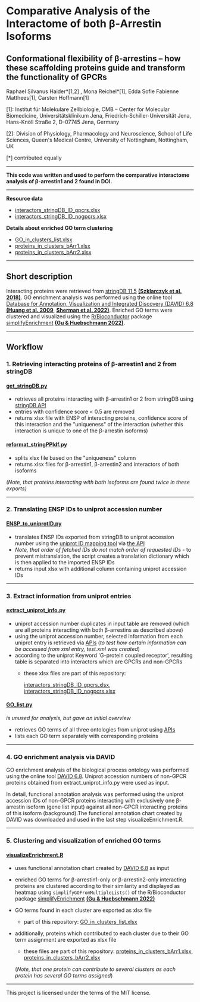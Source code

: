 # Comparative Analysis of the Interactome of both β-Arrestin Isoforms
## Conformational flexibility of β-arrestins – how these scaffolding proteins guide and transform the functionality of GPCRs

Raphael Silvanus Haider*[1,2] ,  Mona Reichel*[1], Edda Sofie Fabienne Matthees[1], Carsten Hoffmann[1]

[1]: Institut für Molekulare Zellbiologie, CMB – Center for Molecular Biomedicine, Universitätsklinikum Jena, 
Friedrich-Schiller-Universität Jena, Hans-Knöll Straße 2, D-07745 Jena, Germany

[2]: Division of Physiology, Pharmacology and Neuroscience, School of Life Sciences, Queen's Medical Centre, 
University of Nottingham, Nottingham, UK

[*] contributed equally

---

**This code was written and used to perform the comparative interactome analysis of β-arrestin1 and 2 found in DOI.**

---

**Resource data**
- [interactors_stringDB_ID_gpcrs.xlsx](https://github.com/mo-yoda/Haider_Review/blob/master/interactors_stringDB_ID_gpcrs.xlsx)
- [interactors_stringDB_ID_nogpcrs.xlsx](https://github.com/mo-yoda/Haider_Review/blob/master/interactors_stringDB_ID_nogpcrs.xlsx)

**Details about enriched GO term clustering**
- [GO_in_clusters_list.xlsx](https://github.com/mo-yoda/Haider_Review/blob/master/GO_in_clusters_list.xlsx)
- [proteins_in_clusters_bArr1.xlsx](https://github.com/mo-yoda/Haider_Review/blob/master/proteins_in_clusters_bArr1.xlsx)
- [proteins_in_clusters_bArr2.xlsx](https://github.com/mo-yoda/Haider_Review/blob/master/proteins_in_clusters_bArr2.xlsx)

---
## Short description
Interacting proteins were retrieved from [stringDB 11.5](https://string-db.org/help/api/) 
[**(Szklarczyk et al. 2018)**](https://doi.org/10.1093/nar/gky1131). 
GO enrichment analysis was performed using the online tool 
[Database for Annotation, Visualization and Integrated Discovery (DAVID) 6.8](https://david.ncifcrf.gov/) 
[**(Huang et al. 2009**](https://doi.org/10.1038/nprot.2008.211), 
[**Sherman et al. 2022)**](https://doi.org/10.1093/nar/gkac194). 
Enriched GO terms were clustered and visualized using the [R/Bioconductor](https://www.bioconductor.org/) package 
[simplifyEnrichment](https://jokergoo.github.io/simplifyEnrichment/index.html) 
[**(Gu & Huebschmann 2022)**](https://doi.org/10.1016/j.gpb.2022.04.008).


---
## Workflow
### 1. Retrieving interacting proteins of β-arrestin1 and 2 from stringDB
#### [get_stringDB.py](https://github.com/mo-yoda/Haider_Review/blob/master/get_stringDB.py)
- retrieves all proteins interacting with β-arrestin1 or 2 from stringDB using 
[stringDB API](https://string-db.org/help/api/)
- entries with  confidence score < 0.5 are removed
- returns xlsx file with ENSP of interacting proteins, confidence score of this interaction and the "uniqueness" 
of the interaction (whether this interaction is unique to one of the β-arrestin isoforms)

#### [reformat_stringPPIdf.py](https://github.com/mo-yoda/Haider_Review/blob/master/reformat_stringPPIdf.py)
- splits xlsx file based on the "uniqueness" column
- returns xlsx files for β-arrestin1, β-arrestin2 and interactors of both isoforms

*(Note, that proteins interacting with both isoforms are found twice in these exports)*

---

### 2. Translating ENSP IDs to uniprot accession number
#### [ENSP_to_uniprotID.py](https://github.com/mo-yoda/Haider_Review/blob/master/ENSP_to_uniprotID.py)
- translates ENSP IDs exported from stringDB to uniprot accession number using the 
[uniprot ID mapping tool](https://www.uniprot.org/id-mapping) via
[the API](https://www.uniprot.org/help/id_mapping)
- *Note, that order of fetched IDs do not match order of requested IDs* - 
to prevent mistranslation, the script creates a translation dictionary which is then applied to the imported ENSP IDs
- returns input xlsx with additional column containing uniprot accession IDs

---

### 3. Extract information from uniprot entries
#### [extract_uniprot_info.py](https://github.com/mo-yoda/Haider_Review/blob/master/extract_uniprot_info.py)
- uniprot accession number duplicates in input table are removed (which are all proteins interacting with both 
β-arrestins as described above)
- using the uniprot accession number, selected information from each uniprot entry is retrieved via 
[APIs](https://www.uniprot.org/help/api_retrieve_entries) 
(*to test how certain information can be accessed from xml entry, test.xml was created*)
- according to the uniprot Keyword 'G-protein coupled receptor', resulting table is separated into interactors
which are GPCRs and non-GPCRs
  - these xlsx files are part of this repository:
  
    [interactors_stringDB_ID_gpcrs.xlsx](https://github.com/mo-yoda/Haider_Review/blob/master/interactors_stringDB_ID_gpcrs.xlsx), 
  [interactors_stringDB_ID_nogpcrs.xlsx](https://github.com/mo-yoda/Haider_Review/blob/master/interactors_stringDB_ID_nogpcrs.xlsx)


#### [GO_list.py](https://github.com/mo-yoda/Haider_Review/blob/master/GO_list.py)
*is unused for analysis, but gave an initial overview*
- retrieves GO terms of all three ontologies from uniprot using 
[APIs](https://www.uniprot.org/help/api_retrieve_entries) 
- lists each GO term separately with corresponding proteins

---

### 4. GO enrichment analysis via DAVID
GO enrichment analysis of the biological process ontology was performed using the online tool 
[DAVID 6.8](https://david.ncifcrf.gov/).
Uniprot accession numbers of non-GPCR proteins obtained from extract_uniprot_info.py were used as input.

In detail, functional annotation analysis was performed using the uniprot accession IDs of non-GPCR proteins
interacting with exclusively one β-arrestin isoform (gene list input) against all non-GPCR interacting proteins 
of this isoform (background).The functional annotation chart created by DAVID was downloaded and used in the last
step visualizeEnrichment.R.

---

### 5. Clustering and visualization of enriched GO terms
#### [visualizeEnrichment.R](https://github.com/mo-yoda/Haider_Review/blob/master/visualizeEnrichment.R)
- uses functional annotation chart created by [DAVID 6.8](https://david.ncifcrf.gov/) as input
- enriched GO terms for  β-arrestin1-only or  β-arrestin2-only interacting proteins are clustered according 
to their similarity and displayed as heatmap using `simplifyGOFromMultipleLists()` of the R/Bioconductor package 
[simplifyEnrichment](https://jokergoo.github.io/simplifyEnrichment/index.html) 
[**(Gu & Huebschmann 2022)**](https://doi.org/10.1016/j.gpb.2022.04.008)
- GO terms found in each cluster are exported as xlsx file 
  - part of this repository: [GO_in_clusters_list.xlsx](https://github.com/mo-yoda/Haider_Review/blob/master/GO_in_clusters_list.xlsx)
- additionally, proteins which contributed to each cluster due to their GO term assignment are exported as xlsx file 
  - these files are part of this repository: 
  [proteins_in_clusters_bArr1.xlsx](https://github.com/mo-yoda/Haider_Review/blob/master/proteins_in_clusters_bArr1.xlsx),
  [proteins_in_clusters_bArr2.xlsx](https://github.com/mo-yoda/Haider_Review/blob/master/proteins_in_clusters_bArr2.xlsx)
  
  (*Note, that one protein can contribute to several clusters as each protein has several GO terms assigned*)

---

This project is licensed under the terms of the MIT license.